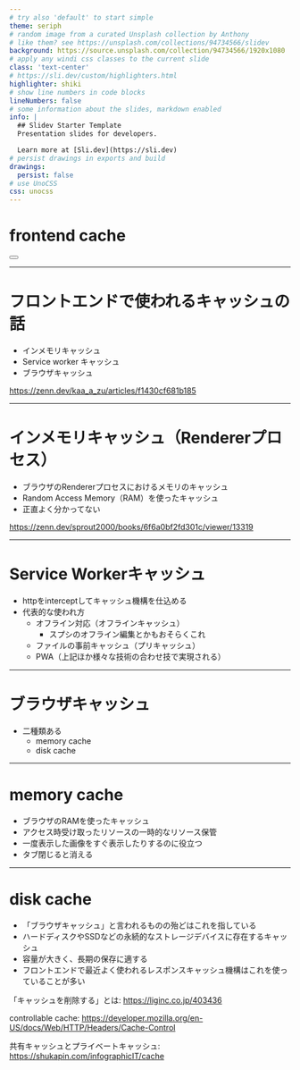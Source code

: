```yaml
---
# try also 'default' to start simple
theme: seriph
# random image from a curated Unsplash collection by Anthony
# like them? see https://unsplash.com/collections/94734566/slidev
background: https://source.unsplash.com/collection/94734566/1920x1080
# apply any windi css classes to the current slide
class: 'text-center'
# https://sli.dev/custom/highlighters.html
highlighter: shiki
# show line numbers in code blocks
lineNumbers: false
# some information about the slides, markdown enabled
info: |
  ## Slidev Starter Template
  Presentation slides for developers.

  Learn more at [Sli.dev](https://sli.dev)
# persist drawings in exports and build
drawings:
  persist: false
# use UnoCSS
css: unocss
---
```


# frontend cache

<div class="pt-12">
  <span @click="$slidev.nav.next" class="px-2 py-1 rounded cursor-pointer" hover="bg-white bg-opacity-10">
    <carbon:arrow-right class="inline"/>
  </span>
</div>

<div class="abs-br m-6 flex gap-2">
  <button @click="$slidev.nav.openInEditor()" title="Open in Editor" class="text-xl icon-btn opacity-50 !border-none !hover:text-white">
    <carbon:edit />
  </button>
  <a href="https://github.com/slidevjs/slidev" target="_blank" alt="GitHub"
    class="text-xl icon-btn opacity-50 !border-none !hover:text-white">
    <carbon-logo-github />
  </a>
</div>

---

<!--
The last comment block of each slide will be treated as slide notes. It will be visible and editable in Presenter Mode along with the slide. [Read more in the docs](https://sli.dev/guide/syntax.html#notes)
-->

# フロントエンドで使われるキャッシュの話

* インメモリキャッシュ
* Service worker キャッシュ
* ブラウザキャッシュ

https://zenn.dev/kaa_a_zu/articles/f1430cf681b185

---

# インメモリキャッシュ（Rendererプロセス）

* ブラウザのRendererプロセスにおけるメモリのキャッシュ
* Random Access Memory（RAM）を使ったキャッシュ
* 正直よく分かってない

https://zenn.dev/sprout2000/books/6f6a0bf2fd301c/viewer/13319

---

# Service Workerキャッシュ

* httpをinterceptしてキャッシュ機構を仕込める
* 代表的な使われ方
  * オフライン対応（オフラインキャッシュ）
    * スプシのオフライン編集とかもおそらくこれ
  * ファイルの事前キャッシュ（プリキャッシュ）
  * PWA（上記ほか様々な技術の合わせ技で実現される）


---

# ブラウザキャッシュ

* 二種類ある
  * memory cache
  * disk cache

---

# memory cache

* ブラウザのRAMを使ったキャッシュ
* アクセス時受け取ったリソースの一時的なリソース保管
* 一度表示した画像をすぐ表示したりするのに役立つ
* タブ閉じると消える

---

# disk cache

* 「ブラウザキャッシュ」と言われるものの殆どはこれを指している
* ハードディスクやSSDなどの永続的なストレージデバイスに存在するキャッシュ
* 容量が大きく、長期の保存に適する
* フロントエンドで最近よく使われるレスポンスキャッシュ機構はこれを使っていることが多い

「キャッシュを削除する」とは:  https://liginc.co.jp/403436


controllable cache: https://developer.mozilla.org/en-US/docs/Web/HTTP/Headers/Cache-Control


共有キャッシュとプライベートキャッシュ: https://shukapin.com/infographicIT/cache

<style>
.footnotes-sep {
  @apply mt-20 opacity-10;
}
.footnotes {
  @apply text-sm opacity-75;
}
.footnote-backref {
  display: none;
}
</style>

